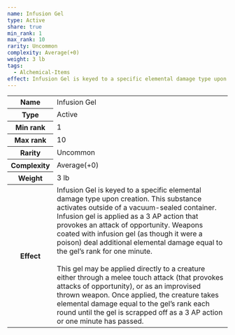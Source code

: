 ```yaml
---
name: Infusion Gel
type: Active
share: true
min_rank: 1
max_rank: 10
rarity: Uncommon
complexity: Average(+0)
weight: 3 lb
tags:
  - Alchemical-Items
effect: Infusion Gel is keyed to a specific elemental damage type upon creation. This substance activates outside of a vacuum-sealed container. Infusion gel is applied as a 3 AP action that provokes an attack of opportunity. Weapons coated with infusion gel (as though it were a poison) deal additional elemental damage equal to the gel’s rank for one minute.<br><br>This gel may be applied directly to a creature either through a melee touch attack (that provokes attacks of opportunity), or as an improvised thrown weapon. Once applied, the creature takes elemental damage equal to the gel’s rank each round until the gel is scrapped off as a 3 AP action or one minute has passed.
---
```


<p><span style="overflow-x: auto;"><table><tbody><tr><th>Name</th><td>Infusion Gel</td></tr><tr><th>Type</th><td>Active</td></tr><tr><th>Min rank</th><td>1</td></tr><tr><th>Max rank</th><td>10</td></tr><tr><th>Rarity</th><td>Uncommon</td></tr><tr><th>Complexity</th><td>Average(+0)</td></tr><tr><th>Weight</th><td>3 lb</td></tr><tr><th>Effect</th><td>Infusion Gel is keyed to a specific elemental damage type upon creation. This substance activates outside of a vacuum-sealed container. Infusion gel is applied as a 3 AP action that provokes an attack of opportunity. Weapons coated with infusion gel (as though it were a poison) deal additional elemental damage equal to the gel’s rank for one minute.<br><br>This gel may be applied directly to a creature either through a melee touch attack (that provokes attacks of opportunity), or as an improvised thrown weapon. Once applied, the creature takes elemental damage equal to the gel’s rank each round until the gel is scrapped off as a 3 AP action or one minute has passed.</td></tr></tbody></table></span></p>